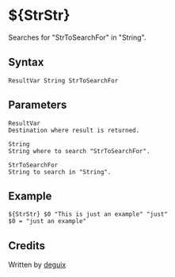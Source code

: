 # ${StrStr}

Searches for "StrToSearchFor" in "String".

## Syntax

    ResultVar String StrToSearchFor

## Parameters

    ResultVar
    Destination where result is returned.

    String
    String where to search "StrToSearchFor".

    StrToSearchFor
    String to search in "String".

## Example

    ${StrStr} $0 "This is just an example" "just"
    $0 = "just an example"

## Credits

Written by [deguix][1]

[1]: http://nsis.sourceforge.net/User:Deguix

